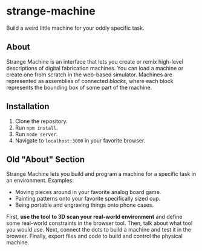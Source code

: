 # strange-machine

Build a weird little machine for your oddly specific task.

## About

Strange Machine is an interface that lets you create or remix high-level descriptions of digital fabrication machines.
You can load a machine or create one from scratch in the web-based simulator.
Machines are represented as assemblies of connected _blocks_, where each block represents the bounding box of some part of the machine.

## Installation

1. Clone the repository.
2. Run `npm install`.
3. Run `node server`.
4. Navigate to `localhost:3000` in your favorite browser.

## Old "About" Section
Strange Machine lets you build and program a machine for a specific task in an environment. Examples:

- Moving pieces around in your favorite analog board game.
- Painting patterns onto your favorite specifically sized cup.
- Being portable and engraving things onto phone cases.

First, **use the tool to 3D scan your real-world environment** and define some real-world constraints in the browser tool.
Then, talk about what tool you would use.
Next, connect the dots to build a machine and test it in the browser.
Finally, export files and code to build and control the physical machine.
